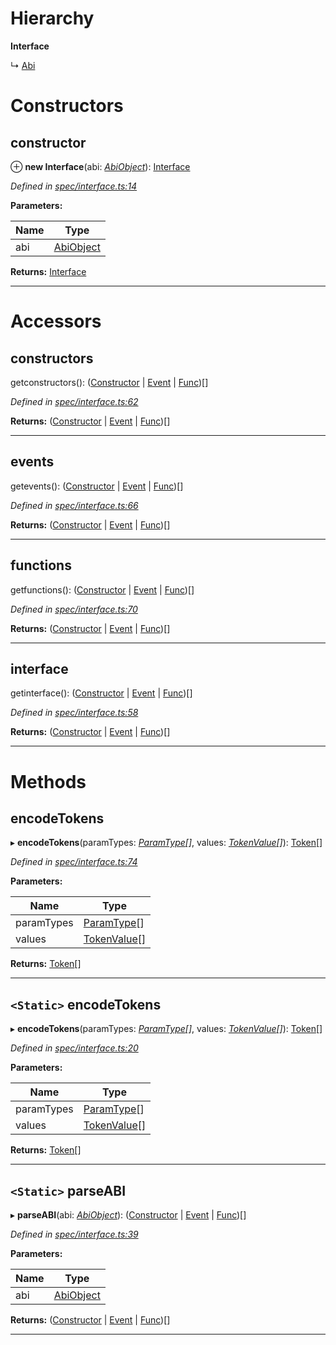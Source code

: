 

# Hierarchy

**Interface**

↳  [Abi](_abi_.abi.md)

# Constructors

<a id="constructor"></a>

##  constructor

⊕ **new Interface**(abi: *[AbiObject](../modules/_types_.md#abiobject)*): [Interface](_spec_interface_.interface.md)

*Defined in [spec/interface.ts:14](https://github.com/paritytech/js-libs/blob/be2fdbd/packages/abi/src/spec/interface.ts#L14)*

**Parameters:**

| Name | Type |
| ------ | ------ |
| abi | [AbiObject](../modules/_types_.md#abiobject) |

**Returns:** [Interface](_spec_interface_.interface.md)

___

# Accessors

<a id="constructors"></a>

##  constructors

getconstructors(): ([Constructor](_spec_constructor_.constructor.md) \| [Event](_spec_event_event_.event.md) \| [Func](_spec_function_.func.md))[]

*Defined in [spec/interface.ts:62](https://github.com/paritytech/js-libs/blob/be2fdbd/packages/abi/src/spec/interface.ts#L62)*

**Returns:** ([Constructor](_spec_constructor_.constructor.md) \| [Event](_spec_event_event_.event.md) \| [Func](_spec_function_.func.md))[]

___
<a id="events"></a>

##  events

getevents(): ([Constructor](_spec_constructor_.constructor.md) \| [Event](_spec_event_event_.event.md) \| [Func](_spec_function_.func.md))[]

*Defined in [spec/interface.ts:66](https://github.com/paritytech/js-libs/blob/be2fdbd/packages/abi/src/spec/interface.ts#L66)*

**Returns:** ([Constructor](_spec_constructor_.constructor.md) \| [Event](_spec_event_event_.event.md) \| [Func](_spec_function_.func.md))[]

___
<a id="functions"></a>

##  functions

getfunctions(): ([Constructor](_spec_constructor_.constructor.md) \| [Event](_spec_event_event_.event.md) \| [Func](_spec_function_.func.md))[]

*Defined in [spec/interface.ts:70](https://github.com/paritytech/js-libs/blob/be2fdbd/packages/abi/src/spec/interface.ts#L70)*

**Returns:** ([Constructor](_spec_constructor_.constructor.md) \| [Event](_spec_event_event_.event.md) \| [Func](_spec_function_.func.md))[]

___
<a id="interface"></a>

##  interface

getinterface(): ([Constructor](_spec_constructor_.constructor.md) \| [Event](_spec_event_event_.event.md) \| [Func](_spec_function_.func.md))[]

*Defined in [spec/interface.ts:58](https://github.com/paritytech/js-libs/blob/be2fdbd/packages/abi/src/spec/interface.ts#L58)*

**Returns:** ([Constructor](_spec_constructor_.constructor.md) \| [Event](_spec_event_event_.event.md) \| [Func](_spec_function_.func.md))[]

___

# Methods

<a id="encodetokens"></a>

##  encodeTokens

▸ **encodeTokens**(paramTypes: *[ParamType](_spec_paramtype_paramtype_.paramtype.md)[]*, values: *[TokenValue](../modules/_types_.md#tokenvalue)[]*): [Token](_token_token_.token.md)[]

*Defined in [spec/interface.ts:74](https://github.com/paritytech/js-libs/blob/be2fdbd/packages/abi/src/spec/interface.ts#L74)*

**Parameters:**

| Name | Type |
| ------ | ------ |
| paramTypes | [ParamType](_spec_paramtype_paramtype_.paramtype.md)[] |
| values | [TokenValue](../modules/_types_.md#tokenvalue)[] |

**Returns:** [Token](_token_token_.token.md)[]

___
<a id="encodetokens-1"></a>

## `<Static>` encodeTokens

▸ **encodeTokens**(paramTypes: *[ParamType](_spec_paramtype_paramtype_.paramtype.md)[]*, values: *[TokenValue](../modules/_types_.md#tokenvalue)[]*): [Token](_token_token_.token.md)[]

*Defined in [spec/interface.ts:20](https://github.com/paritytech/js-libs/blob/be2fdbd/packages/abi/src/spec/interface.ts#L20)*

**Parameters:**

| Name | Type |
| ------ | ------ |
| paramTypes | [ParamType](_spec_paramtype_paramtype_.paramtype.md)[] |
| values | [TokenValue](../modules/_types_.md#tokenvalue)[] |

**Returns:** [Token](_token_token_.token.md)[]

___
<a id="parseabi"></a>

## `<Static>` parseABI

▸ **parseABI**(abi: *[AbiObject](../modules/_types_.md#abiobject)*): ([Constructor](_spec_constructor_.constructor.md) \| [Event](_spec_event_event_.event.md) \| [Func](_spec_function_.func.md))[]

*Defined in [spec/interface.ts:39](https://github.com/paritytech/js-libs/blob/be2fdbd/packages/abi/src/spec/interface.ts#L39)*

**Parameters:**

| Name | Type |
| ------ | ------ |
| abi | [AbiObject](../modules/_types_.md#abiobject) |

**Returns:** ([Constructor](_spec_constructor_.constructor.md) \| [Event](_spec_event_event_.event.md) \| [Func](_spec_function_.func.md))[]

___


